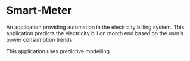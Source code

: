 # Smart-Meter

An application providing automation in the electricity billing system.
This application predicts the electricity bill on month end based on the user’s power consumption trends.

This application uses predictive modelling 
